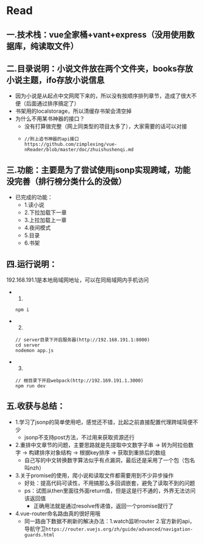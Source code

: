 # Read
## 一.技术栈：vue全家桶+vant+express（没用使用数据库，纯读取文件）
## 二.目录说明：小说文件放在两个文件夹，books存放小说主题，ifo存放小说信息
  - 因为小说是从起点中文网爬下来的，所以没有按顺序排列章节，造成了很大不便（后面通过排序搞定了）
  - 书架用的localstorage，所以清缓存书架会清空掉
  - 为什么不用某书神器的接口？
    - 没有打算做完整（网上同类型的项目太多了），大家需要的话可以对接
    - ```
      //附上追书神器的api接口
      https://github.com/zimplexing/vue-nReader/blob/master/doc/zhuishushenqi.md
      ```
## 三.功能：主要是为了尝试使用jsonp实现跨域，功能没完善（排行榜分类什么的没做）
  - 已完成的功能：
    - 1.读小说
    - 2.下拉加载下一章
    - 3.上拉加载上一章
    - 4.夜间模式
    - 5.目录
    - 6.书架
## 四.运行说明：
  192.168.191.1是本地局域网地址，可以在同局域网内手机访问
  - 1.
      ```
      npm i 
      ```
  - 2.
      ``` 
      // server目录下开启服务器(http://192.168.191.1:8000)
      cd server
      nodemon app.js
      ```
  - 3.
      ```
      // 根目录下开启webpack(http://192.169.191.1.3000)
      npm run dev
      ```
## 五.收获与总结：
  - 1.学习了jsonp的简单使用吧，感觉还不错，比起之前直接配置代理跨域简便不少
    - jsonp不支持post方法，不过用来获取资源还行
  - 2.重排中文章节的问题，主要思路就是先提取中文数字子串 -> 转为阿拉伯数字 -> 构建排序对象结构 -> 根据key排序 -> 获取到重排后的数组
    - 自己写的中文转换数字算法似乎有点漏洞，最后还是采用了一个包（包名叫nzh）
  - 3.关于promise的使用，爬小说和读取文件都需要用到不少异步操作
    - 好处：提高代码可读性，不用搞那么多回调嵌套，避免了读取不到的问题
    - ps：试图从then里面往外面return值，但是这是行不通的，外界无法访问该返回值
      - 正确用法就是通过resolve传递值，返回一个promise就行了
  - 4.vue-router命名路由真的很好用哦
    - 同一路由下数据不刷新的解决办法：1.watch监听router 2.官方新的api，导航守卫```https://router.vuejs.org/zh/guide/advanced/navigation-guards.html```

